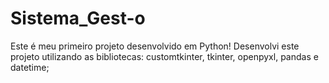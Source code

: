 # Sistema_Gest-o
Este é meu primeiro projeto desenvolvido  em Python!
Desenvolvi este projeto utilizando as bibliotecas: customtkinter, tkinter, openpyxl, pandas e datetime;
